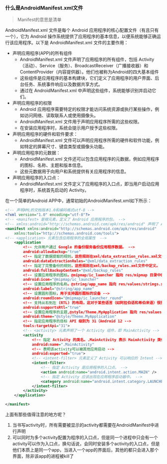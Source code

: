 ### 什么是AndroidManifest.xml文件

> Manifest的意思是清单

AndroidManifest.xml 文件是每个 Android 应用程序的核心配置文件（有且只有一个），它为 Android 操作系统提供了应用程序的基本信息，以便系统能够正确运行该应用程序。以下是 AndroidManifest.xml 文件的主要作用：
- 声明应用程序(APP)的所有组件
  - AndroidManifest.xml 文件声明了应用程序的所有组件，包括 Activity（活动）、Service（服务）、BroadcastReceiver（广播接收器）和 ContentProvider（内容提供器）。他们也被称为Android的四大基本组件
  - 这些组件是应用程序的基本构建块，它们定义了应用程序的用户界面、后台任务、系统事件响应以及数据共享方式。
  - 通过在 AndroidManifest.xml 中声明这些组件，系统能够识别并启动它们。
- 声明应用程序的权限
  - Android 应用程序需要特定的权限才能访问系统资源或执行某些操作，例如访问网络、读取联系人或使用摄像头。
  - AndroidManifest.xml 文件用于声明应用程序所需的这些权限。
  - 在安装应用程序时，系统会提示用户授予这些权限。
- 声明应用程序的硬件和软件要求：
  - AndroidManifest.xml 文件可以声明应用程序所需的硬件和软件功能，例如特定的屏幕尺寸、键盘类型或摄像头功能。
- 声明应用程序的元数据：
  - AndroidManifest.xml 文件还可以包含应用程序的元数据，例如应用程序的图标、名称、主题和版本信息。
  -  这些元数据用于向用户和系统提供有关应用程序的信息。
- 声明应用程序的入口点：
  - AndroidManifest.xml 文件定义了应用程序的入口点，即当用户启动应用程序时，系统首先启动的 Activity。

在一个简单的Android APP中，通常初始的AndroidManifest.xml如下所示：
``` xml
<!-- 声明XML的文档版本1.0和编码格式utf-8 -->
<?xml version="1.0" encoding="utf-8"?>
<!-- <manifest> 是根元素，定义了 Android 应用程序的包。 -->
<!-- xmlns:android="http://schemas.android.com/apk/res/android" 声明了 Android 命名空间，允许使用 Android 属性。 -->
<manifest xmlns:android="http://schemas.android.com/apk/res/android"
    xmlns:tools="http://schemas.android.com/tools">
<!-- <application> 元素包含应用程序的全局属性  -->
    <application
        <!-- 允许用户通过 Google 的备份服务备份应用程序数据。 -->
        android:allowBackup="true"
        <!-- 指定了数据提取的规则，这些规则在xml/data_extraction_rules.xml文件中定义。 -->
        android:dataExtractionRules="@xml/data_extraction_rules"
        <!-- 指定了完整备份的规则，这些规则在xml/backup_rules.xml文件中定义。 -->
        android:fullBackupContent="@xml/backup_rules"
        <!-- 设置应用程序的图标。@mipmap/ic_launcher 指向 res/mipmap 目录中的 ic_launcher.png -->
        android:icon="@mipmap/ic_launcher"
        <!-- 设置应用程序的名称。@string/app_name 指向 res/values/strings.xml 中定义的字符串资源 -->
        android:label="@string/app_name"
        <!-- 设置圆形图标，用于支持圆形图标的设备 -->
        android:roundIcon="@mipmap/ic_launcher_round"
        <!-- 支持从右到左 (RTL) 的布局，这对于某些语言（如阿拉伯语和希伯来语）很重要。 -->
        android:supportsRtl="true"
        <!-- 设置应用程序的主题,@style/Theme.MyApplication 指向 res/values/themes.xml 中定义的主题 -->
        android:theme="@style/Theme.MyApplication"
        <!-- 指定应用程序的目标 API 级别为 31（Android 12 -->
        tools:targetApi="31">
        <!-- <activity> 元素声明了一个 Activity 组件，即 MainActivity -->
        <activity
            <!-- 指定 Activity 的类名。.MainActivity 表示 MainActivity 类位于应用程序的包中 -->
            android:name=".MainActivity"
            <!-- 表明该activity可以被其他应用启动 -->
            android:exported="true">
            <!-- <intent-filter> 元素定义了 Activity 可以响应的 Intent -->
            <intent-filter>
                <!-- 指定 Activity 是应用程序的入口点。 -->
                <action android:name="android.intent.action.MAIN" />
                <!-- 指定 Activity 应该出现在应用程序启动器中。 -->
                <category android:name="android.intent.category.LAUNCHER" />
            </intent-filter>
        </activity>
    </application>

</manifest>
```

上面有那些值得注意的地方呢？
1. 当书写activity时，所有需要被显示的activity都需要在AndroidManifest中进行声明
2. 可以同时为多个activity配置为程序的入口点，但是同一个进程中只会有一个activity可以作为入口点，换句话说，会同时安装多个activity的入口点，但是他们本质上是同一个app，当进入一个app的界面后，其他的都只会进入那个界面，除非该app的进程被kill了